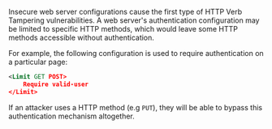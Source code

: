 Insecure web server configurations cause the first type of HTTP Verb Tampering vulnerabilities. A web server's authentication configuration may be limited to specific HTTP methods, which would leave some HTTP methods accessible without authentication.

For example, the following configuration is used to require authentication on a particular page:
```xml
<Limit GET POST>
	Require valid-user
</Limit>
```
If an attacker uses a HTTP method (e.g `PUT`), they will be able to bypass this authentication mechanism altogether.